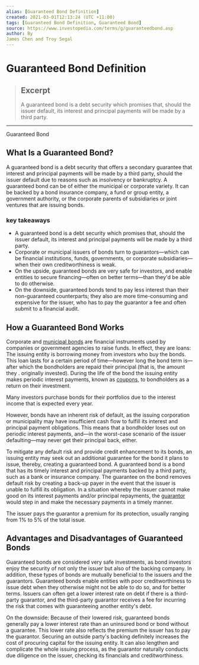 ```yaml
---
alias: [Guaranteed Bond Definition]
created: 2021-03-01T12:13:24 (UTC +11:00)
tags: [Guaranteed Bond Definition, Guaranteed Bond]
source: https://www.investopedia.com/terms/g/guaranteedbond.asp
author: By
James Chen and Troy Segal
---
```


# Guaranteed Bond Definition

> ## Excerpt
> A guaranteed bond is a debt security which promises that, should the issuer default, its interest and principal payments will be made by a third party.

---

Guaranteed Bond
## What Is a Guaranteed Bond?

A guaranteed bond is a debt security that offers a secondary guarantee that interest and principal payments will be made by a third party, should the issuer default due to reasons such as insolvency or bankruptcy. A guaranteed bond can be of either the municipal or corporate variety. It can be backed by a bond insurance company, a fund or group entity, a government authority, or the corporate parents of subsidiaries or joint ventures that are issuing bonds.

### key takeaways

-   A guaranteed bond is a debt security which promises that, should the issuer default, its interest and principal payments will be made by a third party.
-   Corporate or municipal issuers of bonds turn to guarantors—which can be financial institutions, funds, governments, or corporate subsidiaries—when their own creditworthiness is weak.
-   On the upside, guaranteed bonds are very safe for investors, and enable entities to secure financing—often on better terms—than they'd be able to do otherwise.
-   On the downside, guaranteed bonds tend to pay less interest than their non-guaranteed counterparts; they also are more time-consuming and expensive for the issuer, who has to pay the guarantor a fee and often submit to a financial audit.

## How a Guaranteed Bond Works

Corporate and [municipal bonds](https://www.investopedia.com/terms/m/municipalbond.asp) are financial instruments used by companies or government agencies to raise funds. In effect, they are loans: The issuing entity is borrowing money from investors who buy the bonds. This loan lasts for a certain period of time—however long the bond term is—after which the bondholders are repaid their principal (that is, the amount they . originally invested). During the life of the bond the issuing entity makes periodic interest payments, known as [coupons](https://www.investopedia.com/terms/c/coupon.asp), to bondholders as a return on their investment.

Many investors purchase bonds for their portfolios due to the interest income that is expected every year.

However, bonds have an inherent risk of default, as the issuing corporation or municipality may have insufficient cash flow to fulfill its interest and principal payment obligations. This means that a bondholder loses out on periodic interest payments, and—in the worst-case scenario of the issuer defaulting—may never get their principal back, either.

To mitigate any default risk and provide credit enhancement to its bonds, an issuing entity may seek out an additional guarantee for the bond it plans to issue, thereby, creating a guaranteed bond. A guaranteed bond is a bond that has its timely interest and principal payments backed by a third party, such as a bank or insurance company. The guarantee on the bond removes default risk by creating a back-up payer in the event that the issuer is unable to fulfill its obligation. In a situation whereby the issuer cannot make good on its interest payments and/or principal repayments, the [guarantor](https://www.investopedia.com/terms/g/guarantor.asp) would step in and make the necessary payments in a timely manner.

The issuer pays the guarantor a premium for its protection, usually ranging from 1% to 5% of the total issue.

## Advantages and Disadvantages of Guaranteed Bonds

Guaranteed bonds are considered very safe investments, as bond investors enjoy the security of not only the issuer but also of the backing company. In addition, these types of bonds are mutually beneficial to the issuers and the guarantors. Guaranteed bonds enable entities with poor creditworthiness to issue debt when they otherwise might not be able to do so, and for better terms. Issuers can often get a lower interest rate on debt if there is a third-party guarantor, and the third-party guarantor receives a fee for incurring the risk that comes with guaranteeing another entity's debt.

On the downside: Because of their lowered risk, guaranteed bonds generally pay a lower interest rate than an uninsured bond or bond without a guarantee. This lower rate also reflects the premium the issuer has to pay the guarantor. Securing an outside party's backing definitely increases the cost of procuring capital for the issuing entity. It can also lengthen and complicate the whole issuing process, as the guarantor naturally conducts due diligence on the issuer, checking its financials and creditworthiness.
